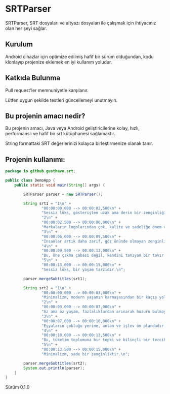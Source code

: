 # SRTParser

SRTParser, SRT dosyaları ve altyazı dosyaları ile çalışmak için ihtiyacınız olan her şeyi sağlar.

## Kurulum

Android cihazlar için optimize edilmiş hafif bir sürüm olduğundan, kodu klonlayıp projenize eklemek en iyi kullanım yoludur.

## Katkıda Bulunma

Pull request'ler memnuniyetle karşılanır.

Lütfen uygun şekilde testleri güncellemeyi unutmayın.

## Bu projenin amacı nedir?

Bu projenin amacı, Java veya Android geliştiricilerine kolay, hızlı, performanslı ve hafif bir srt kütüphanesi sağlamaktır.

String formattaki SRT değerlerinizi kolayca birleştirmenize olanak tanır.

## Projenin kullanımı:

```java
package io.github.gusthavo.srt;

public class DemoApp {
    public static void main(String[] args) {

        SRTParser parser = new SRTParser();

        String srt1 = "1\n" +
                "00:00:00,000 --> 00:00:02,500\n" +
                "Sessiz lüks, gösterişten uzak ama derin bir zenginliği ifade eder.\n\n" +
                "2\n" +
                "00:00:02,500 --> 00:00:06,000\n" +
                "Markaların logolarından çok, kalite ve sadeliğe önem verir.\n\n" +
                "3\n" +
                "00:00:06,000 --> 00:00:09,500\n" +
                "İnsanlar artık daha zarif, göz önünde olmayan zenginliği tercih ediyor.\n\n" +
                "4\n" +
                "00:00:09,500 --> 00:00:13,000\n" +
                "Bu, öne çıkma çabası değil, kendini tanıyan bir tavır.\n\n" +
                "5\n" +
                "00:00:13,000 --> 00:00:15,000\n" +
                "Sessiz lüks, bir yaşam tarzıdır.\n";

        parser.mergeSubtitles(srt1);

        String srt2 = "1\n" +
                "00:00:00,000 --> 00:00:03,000\n" +
                "Minimalizm, modern yaşamın karmaşasından bir kaçış yoludur.\n\n" +
                "2\n" +
                "00:00:03,000 --> 00:00:07,000\n" +
                "Az ama öz yaşam, fazlalıklardan arınarak huzuru bulmayı amaçlar.\n\n" +
                "3\n" +
                "00:00:07,000 --> 00:00:10,000\n" +
                "Eşyaların çokluğu yerine, anlam ve işlev ön plandadır.\n\n" +
                "4\n" +
                "00:00:10,000 --> 00:00:13,500\n" +
                "Bu, tüketim toplumuna bir tepki ve bilinçli bir tercih.\n\n" +
                "5\n" +
                "00:00:13,500 --> 00:00:15,000\n" +
                "Minimalizm, sade bir zenginliktir.\n";

        parser.mergeSubtitles(srt2);
        System.out.println(parser);
    }
}
```

Sürüm 0.1.0